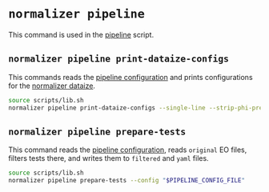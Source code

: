 # `normalizer pipeline`

This command is used in the [pipeline](./pipeline.md) script.

## `normalizer pipeline print-dataize-configs`

This commands reads the [pipeline configuration](../pipeline.md#pipeline-configuration) and prints configurations for the [normalizer dataize](./dataize.md).

```sh
source scripts/lib.sh
normalizer pipeline print-dataize-configs --single-line --strip-phi-prefix "$PIPELINE_PHI_INITIAL_DIR_RELATIVE/" --config "$PIPELINE_CONFIG_FILE"
```

## `normalizer pipeline prepare-tests`

This command reads the [pipeline configuration](../pipeline.md#pipeline-configuration), reads `original` EO files, filters tests there, and writes them to `filtered` and `yaml` files.

```sh
source scripts/lib.sh
normalizer pipeline prepare-tests --config "$PIPELINE_CONFIG_FILE"
```
